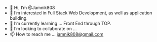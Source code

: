 - 👋 Hi, I’m @Jamnik808
- 👀 I’m interested in Full Stack Web Development, as well as application building.
- 🌱 I’m currently learning ... Front End through TOP.
- 💞️ I’m looking to collaborate on ...
- 📫 How to reach me ... jamnik808@gmail.com

<!---
Jamnik808/Jamnik808 is a ✨ special ✨ repository because its `README.md` (this file) appears on your GitHub profile.
You can click the Preview link to take a look at your changes.
--->

